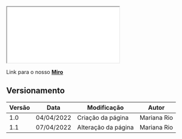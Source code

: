 
<iframe src="../files/mapa_historias.pdf">
</iframe>

Link para o nosso <a href="https://miro.com/welcomeonboard/dUtzaTVqY2FVMzFSR3ZIYWl6SGU5TXlkTUxhZTFHTmU2aVpnMUdpME1FYkR4dHZJc2xvRXpwdndVdkd5Z1JaV3wzMDc0NDU3MzUyNzgyNjQ0NjMx?invite_link_id=688001751937">**Miro**</a>


## Versionamento

 Versão|Data      |Modificação        |Autor
-------|----------|-------------------|--------
1.0    |04/04/2022|Criação da página  |Mariana Rio
1.1    |07/04/2022|Alteração da página  |Mariana Rio